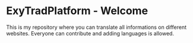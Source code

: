 # ExyTradPlatform - Welcome
This is my repository where you can translate all informations on different websites. Everyone can contribute and adding languages is allowed.